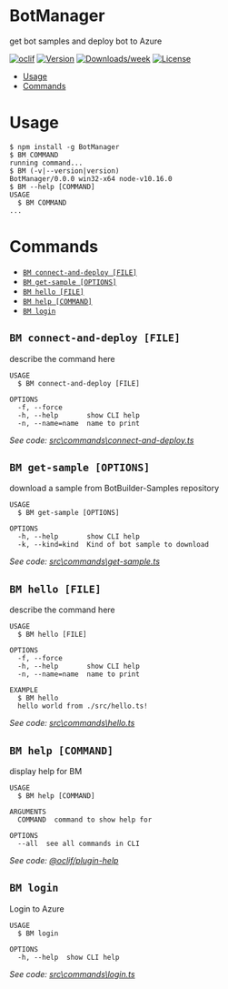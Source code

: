 BotManager
==========

get bot samples and deploy bot to Azure

[![oclif](https://img.shields.io/badge/cli-oclif-brightgreen.svg)](https://oclif.io)
[![Version](https://img.shields.io/npm/v/BotManager.svg)](https://npmjs.org/package/BotManager)
[![Downloads/week](https://img.shields.io/npm/dw/BotManager.svg)](https://npmjs.org/package/BotManager)
[![License](https://img.shields.io/npm/l/BotManager.svg)](https://github.com/santgr11/BotManager/blob/master/package.json)

<!-- toc -->
* [Usage](#usage)
* [Commands](#commands)
<!-- tocstop -->
# Usage
<!-- usage -->
```sh-session
$ npm install -g BotManager
$ BM COMMAND
running command...
$ BM (-v|--version|version)
BotManager/0.0.0 win32-x64 node-v10.16.0
$ BM --help [COMMAND]
USAGE
  $ BM COMMAND
...
```
<!-- usagestop -->
# Commands
<!-- commands -->
* [`BM connect-and-deploy [FILE]`](#bm-connect-and-deploy-file)
* [`BM get-sample [OPTIONS]`](#bm-get-sample-options)
* [`BM hello [FILE]`](#bm-hello-file)
* [`BM help [COMMAND]`](#bm-help-command)
* [`BM login`](#bm-login)

## `BM connect-and-deploy [FILE]`

describe the command here

```
USAGE
  $ BM connect-and-deploy [FILE]

OPTIONS
  -f, --force
  -h, --help       show CLI help
  -n, --name=name  name to print
```

_See code: [src\commands\connect-and-deploy.ts](https://github.com/santgr11/BotManager/blob/v0.0.0/src\commands\connect-and-deploy.ts)_

## `BM get-sample [OPTIONS]`

download a sample from BotBuilder-Samples repository

```
USAGE
  $ BM get-sample [OPTIONS]

OPTIONS
  -h, --help       show CLI help
  -k, --kind=kind  Kind of bot sample to download
```

_See code: [src\commands\get-sample.ts](https://github.com/santgr11/BotManager/blob/v0.0.0/src\commands\get-sample.ts)_

## `BM hello [FILE]`

describe the command here

```
USAGE
  $ BM hello [FILE]

OPTIONS
  -f, --force
  -h, --help       show CLI help
  -n, --name=name  name to print

EXAMPLE
  $ BM hello
  hello world from ./src/hello.ts!
```

_See code: [src\commands\hello.ts](https://github.com/santgr11/BotManager/blob/v0.0.0/src\commands\hello.ts)_

## `BM help [COMMAND]`

display help for BM

```
USAGE
  $ BM help [COMMAND]

ARGUMENTS
  COMMAND  command to show help for

OPTIONS
  --all  see all commands in CLI
```

_See code: [@oclif/plugin-help](https://github.com/oclif/plugin-help/blob/v3.1.0/src\commands\help.ts)_

## `BM login`

Login to Azure

```
USAGE
  $ BM login

OPTIONS
  -h, --help  show CLI help
```

_See code: [src\commands\login.ts](https://github.com/santgr11/BotManager/blob/v0.0.0/src\commands\login.ts)_
<!-- commandsstop -->
